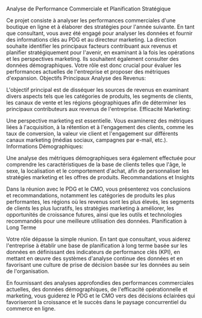 Analyse de Performance Commerciale et Planification Stratégique

Ce projet consiste à analyser les performances commerciales d'une boutique en ligne et à élaborer des stratégies pour l'année suivante. En tant que consultant, vous avez été engagé pour analyser les données et fournir des informations clés au PDG et au directeur marketing. La direction souhaite identifier les principaux facteurs contribuant aux revenus et planifier stratégiquement pour l'avenir, en examinant à la fois les opérations et les perspectives marketing. Ils souhaitent également consulter des données démographiques. Votre rôle est donc crucial pour évaluer les performances actuelles de l'entreprise et proposer des métriques d'expansion.
Objectifs Principaux
Analyse des Revenus:

L'objectif principal est de disséquer les sources de revenus en examinant divers aspects tels que les catégories de produits, les segments de clients, les canaux de vente et les régions géographiques afin de déterminer les principaux contributeurs aux revenus de l'entreprise.
Efficacité Marketing:

Une perspective marketing est essentielle. Vous examinerez des métriques liées à l'acquisition, à la rétention et à l'engagement des clients, comme les taux de conversion, la valeur vie client et l'engagement sur différents canaux marketing (médias sociaux, campagnes par e-mail, etc.).
Informations Démographiques:

Une analyse des métriques démographiques sera également effectuée pour comprendre les caractéristiques de la base de clients telles que l'âge, le sexe, la localisation et le comportement d'achat, afin de personnaliser les stratégies marketing et les offres de produits.
Recommandations et Insights

Dans la réunion avec le PDG et le CMO, vous présenterez vos conclusions et recommandations, notamment les catégories de produits les plus performantes, les régions où les revenus sont les plus élevés, les segments de clients les plus lucratifs, les stratégies marketing à améliorer, les opportunités de croissance futures, ainsi que les outils et technologies recommandés pour une meilleure utilisation des données.
Planification à Long Terme

Votre rôle dépasse la simple réunion. En tant que consultant, vous aiderez l'entreprise à établir une base de planification à long terme basée sur les données en définissant des indicateurs de performance clés (KPI), en mettant en œuvre des systèmes d'analyse continue des données et en favorisant une culture de prise de décision basée sur les données au sein de l'organisation.

En fournissant des analyses approfondies des performances commerciales actuelles, des données démographiques, de l'efficacité opérationnelle et marketing, vous guiderez le PDG et le CMO vers des décisions éclairées qui favoriseront la croissance et le succès dans le paysage concurrentiel du commerce en ligne.
